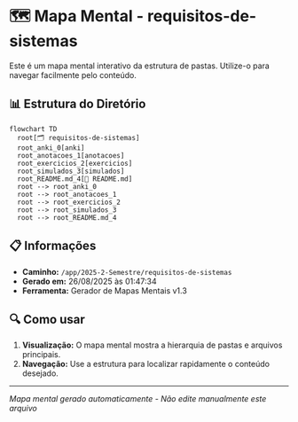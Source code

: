 # 🗺️ Mapa Mental - requisitos-de-sistemas

Este é um mapa mental interativo da estrutura de pastas. Utilize-o para navegar facilmente pelo conteúdo.

## 📊 Estrutura do Diretório

```mermaid
flowchart TD
  root[🗂️ requisitos-de-sistemas]
  root_anki_0[anki]
  root_anotacoes_1[anotacoes]
  root_exercicios_2[exercicios]
  root_simulados_3[simulados]
  root_README.md_4[📄 README.md]
  root --> root_anki_0
  root --> root_anotacoes_1
  root --> root_exercicios_2
  root --> root_simulados_3
  root --> root_README.md_4
```

## 📋 Informações

- **Caminho:** `/app/2025-2-Semestre/requisitos-de-sistemas`
- **Gerado em:** 26/08/2025 às 01:47:34
- **Ferramenta:** Gerador de Mapas Mentais v1.3

## 🔍 Como usar

1. **Visualização:** O mapa mental mostra a hierarquia de pastas e arquivos principais.
2. **Navegação:** Use a estrutura para localizar rapidamente o conteúdo desejado.

---
*Mapa mental gerado automaticamente - Não edite manualmente este arquivo*
